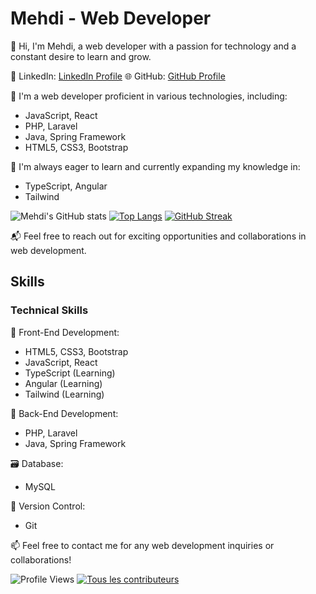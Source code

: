 # Mehdi - Web Developer

👋 Hi, I'm Mehdi, a web developer with a passion for technology and a constant desire to learn and grow.

💼 LinkedIn: [LinkedIn Profile](https://linkedin.com/in/mehdi-gamouh)
🌐 GitHub: [GitHub Profile](https://github.com/zelermehdi)


🚀 I'm a web developer proficient in various technologies, including:

- JavaScript, React
- PHP, Laravel
- Java, Spring Framework
- HTML5, CSS3, Bootstrap

🌱 I'm always eager to learn and currently expanding my knowledge in:

- TypeScript, Angular
- Tailwind 

![Mehdi's GitHub stats](https://github-readme-stats.vercel.app/api?username=zelermehdi&show_icons=true&theme=transparent)
[![Top Langs](https://github-readme-stats.vercel.app/api/top-langs/?username=zelermehdi)](https://github.com/zelermehdi/github-readme-stats)
[![GitHub Streak](https://streak-stats.demolab.com/?user=zelermehdi&theme=defaut)](https://git.io/streak-stats)

📬 Feel free to reach out for exciting opportunities and collaborations in web development.

## Skills

### Technical Skills

🔧 Front-End Development:
  - HTML5, CSS3, Bootstrap
  - JavaScript, React
  - TypeScript (Learning)
  - Angular (Learning)
  - Tailwind (Learning)

🔨 Back-End Development:
  - PHP, Laravel
  - Java, Spring Framework

🗃️ Database:
  - MySQL

📝 Version Control:
  - Git

📫 Feel free to contact me for any web development inquiries or collaborations!

![Profile Views](https://visitcount.itsvg.in/api?id=mehdi&label=Profile%20Views&color=0&icon=1&pretty=false)
[![Tous les contributeurs](https://img.shields.io/badge/all_contributors-28-orange.svg?style=flat-square)](#contributors-)
